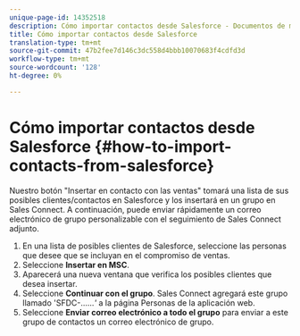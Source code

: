 ```yaml
---
unique-page-id: 14352518
description: Cómo importar contactos desde Salesforce - Documentos de marketing - Documentación del producto
title: Cómo importar contactos desde Salesforce
translation-type: tm+mt
source-git-commit: 47b2fee7d146c3dc558d4bbb10070683f4cdfd3d
workflow-type: tm+mt
source-wordcount: '128'
ht-degree: 0%

---
```



# Cómo importar contactos desde Salesforce {#how-to-import-contacts-from-salesforce}

Nuestro botón &quot;Insertar en contacto con las ventas&quot; tomará una lista de sus posibles clientes/contactos en Salesforce y los insertará en un grupo en Sales Connect. A continuación, puede enviar rápidamente un correo electrónico de grupo personalizable con el seguimiento de Sales Connect adjunto.

1. En una lista de posibles clientes de Salesforce, seleccione las personas que desee que se incluyan en el compromiso de ventas.
1. Seleccione **Insertar en MSC**.
1. Aparecerá una nueva ventana que verifica los posibles clientes que desea insertar.
1. Seleccione **Continuar con el grupo**. Sales Connect agregará este grupo llamado &#39;SFDC-......*&#39;* a la página Personas de la aplicación [](http://toutapp.com/)web.
1. Seleccione **Enviar correo electrónico a todo el grupo** para enviar a este grupo de contactos un correo electrónico de grupo.

